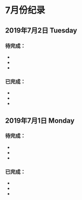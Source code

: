 # 7月份纪录

## 2019年7月2日 Tuesday
### 待完成：
- 
- 
- 
### 已完成：
- 
- 
- 

## 2019年7月1日 Monday
### 待完成：
- 
- 
- 
### 已完成：
- 
- 
- 
